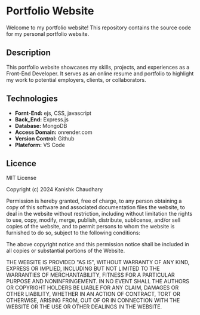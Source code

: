 # Portfolio Website

Welcome to my portfolio website! This repository contains the source code for my personal portfolio website.

## Description

This portfolio website showcases my skills, projects, and experiences as a Front-End Developer. It serves as an online resume and portfolio to highlight my work to potential employers, clients, or collaborators.

## Technologies

- **Fornt-End:** ejs, CSS, javascript
- **Back_End:** Express.js
- **Database:** MongoDB
- **Access Domain:** onrender.com
- **Version Control:** Github
- **Plateform:** VS Code

## Licence

MIT License

Copyright (c) 2024 Kanishk Chaudhary

Permission is hereby granted, free of charge, to any person obtaining a copy
of this software and associated documentation files the website, to deal
in the website without restriction, including without limitation the rights
to use, copy, modify, merge, publish, distribute, sublicense, and/or sell
copies of the website, and to permit persons to whom the website is
furnished to do so, subject to the following conditions:

The above copyright notice and this permission notice shall be included in all
copies or substantial portions of the Website.

THE WEBSITE IS PROVIDED "AS IS", WITHOUT WARRANTY OF ANY KIND, EXPRESS OR
IMPLIED, INCLUDING BUT NOT LIMITED TO THE WARRANTIES OF MERCHANTABILITY,
FITNESS FOR A PARTICULAR PURPOSE AND NONINFRINGEMENT. IN NO EVENT SHALL THE
AUTHORS OR COPYRIGHT HOLDERS BE LIABLE FOR ANY CLAIM, DAMAGES OR OTHER
LIABILITY, WHETHER IN AN ACTION OF CONTRACT, TORT OR OTHERWISE, ARISING FROM,
OUT OF OR IN CONNECTION WITH THE WEBSITE OR THE USE OR OTHER DEALINGS IN THE
WEBSITE.
